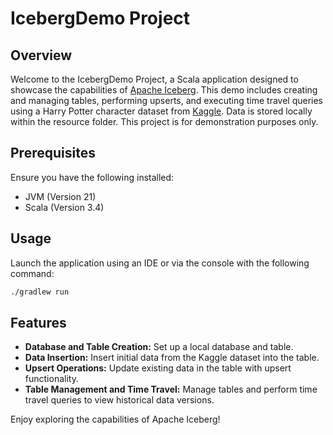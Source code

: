# IcebergDemo Project

## Overview

Welcome to the IcebergDemo Project, a Scala application designed to showcase the capabilities of [Apache Iceberg](https://iceberg.apache.org/). This demo includes creating and managing tables, performing upserts, and executing time travel queries using a Harry Potter character dataset from [Kaggle](https://www.kaggle.com/datasets/electroclashh/harry-potter-dataset/data). Data is stored locally within the resource folder. This project is for demonstration purposes only.

## Prerequisites

Ensure you have the following installed:

- JVM (Version 21)
- Scala (Version 3.4)

## Usage

Launch the application using an IDE or via the console with the following command:

```bash
./gradlew run
```

## Features

- **Database and Table Creation:** Set up a local database and table.
- **Data Insertion:** Insert initial data from the Kaggle dataset into the table.
- **Upsert Operations:** Update existing data in the table with upsert functionality.
- **Table Management and Time Travel:** Manage tables and perform time travel queries to view historical data versions.

Enjoy exploring the capabilities of Apache Iceberg!